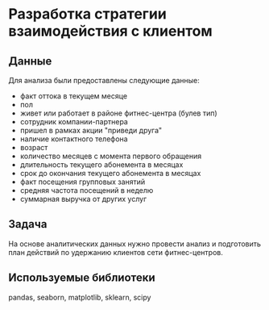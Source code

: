 # Разработка стратегии взаимодействия с клиентом

## Данные

Для анализа были предоставлены следующие данные:

- факт оттока в текущем месяце
- пол
- живет или работает в районе фитнес-центра (булев тип)
- сотрудник компании-партнера
- пришел в рамках акции "приведи друга"
- наличие контактного телефона
- возраст
- количество месяцев с момента первого обращения
- длительность текущего абонемента в месяцах
- срок до окончания текущего абонемента в месяцах
- факт посещения групповых занятий
- средняя частота посещений в неделю
- суммарная выручка от других услуг

## Задача

На основе аналитических данных нужно провести анализ и подготовить план действий по удержанию клиентов сети фитнес-центров.

## Используемые библиотеки

pandas, seaborn, matplotlib, sklearn, scipy
